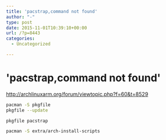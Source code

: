 ```yaml
---
title: 'pacstrap,command not found'
author: "-"
type: post
date: 2015-11-01T10:39:10+00:00
url: /?p=8443
categories:
  - Uncategorized

---
```

# 'pacstrap,command not found'
http://archlinuxarm.org/forum/viewtopic.php?f=60&t=8529

```bash
pacman -S pkgfile
pkgfile --update

pkgfile pacstrap

pacman -S extra/arch-install-scripts
```